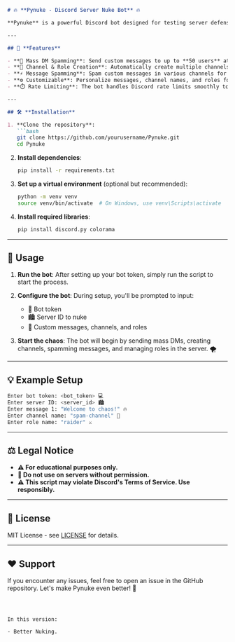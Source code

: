 

```markdown
# 🔥 **Pynuke - Discord Server Nuke Bot** 🔥

**Pynuke** is a powerful Discord bot designed for testing server defenses and automation. It allows you to cause chaos by automating actions like mass DM spamming, channel creation, and role management. Fully customizable to suit your needs!

---

## 🚀 **Features**

- **💬 Mass DM Spamming**: Send custom messages to up to **50 users** at once.
- **🔧 Channel & Role Creation**: Automatically create multiple channels and roles to disrupt the server.
- **⚡ Message Spamming**: Spam custom messages in various channels for maximum disruption.
- **⚙️ Customizable**: Personalize messages, channel names, and roles for full control.
- **⏱️ Rate Limiting**: The bot handles Discord rate limits smoothly to ensure it keeps working efficiently.

---

## 🛠️ **Installation**

1. **Clone the repository**:
   ```bash
   git clone https://github.com/yourusername/Pynuke.git
   cd Pynuke
   ```

2. **Install dependencies**:
   ```bash
   pip install -r requirements.txt
   ```

3. **Set up a virtual environment** (optional but recommended):
   ```bash
   python -m venv venv
   source venv/bin/activate  # On Windows, use venv\Scripts\activate
   ```

4. **Install required libraries**:
   ```bash
   pip install discord.py colorama
   ```

---

## 🚀 **Usage**

1. **Run the bot**:
   After setting up your bot token, simply run the script to start the process.

2. **Configure the bot**:
   During setup, you'll be prompted to input:
   - 🔑 Bot token
   - 🏙️ Server ID to nuke
   - 💌 Custom messages, channels, and roles

3. **Start the chaos**:
   The bot will begin by sending mass DMs, creating channels, spamming messages, and managing roles in the server. 🌪️

---

## 💡 **Example Setup**

```bash
Enter bot token: <bot_token> 💻
Enter server ID: <server_id> 🏙️
Enter message 1: "Welcome to chaos!" 🔥
Enter channel name: "spam-channel" 📢
Enter role name: "raider" ⚔️
```

---

## ⚖️ **Legal Notice**

- **⚠️ For educational purposes only.**
- **🚫 Do not use on servers without permission.**
- **⚠️ This script may violate Discord's Terms of Service. Use responsibly.**

---

## 📝 **License**

MIT License - see [LICENSE](LICENSE) for details.

---

## ❤️ **Support**

If you encounter any issues, feel free to open an issue in the GitHub repository. Let's make Pynuke even better! 💪
```



In this version:

- Better Nuking.
